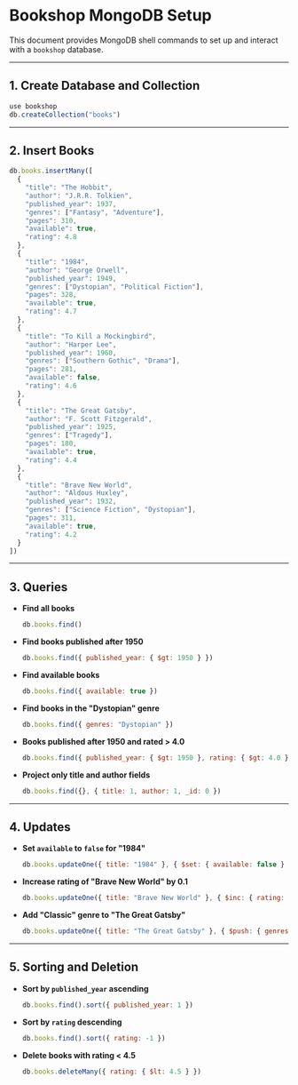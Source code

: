 
# Bookshop MongoDB Setup

This document provides MongoDB shell commands to set up and interact with a `bookshop` database.

---

## 1. Create Database and Collection
```js
use bookshop
db.createCollection("books")
```

---

## 2. Insert Books
```js
db.books.insertMany([
  {
    "title": "The Hobbit",
    "author": "J.R.R. Tolkien",
    "published_year": 1937,
    "genres": ["Fantasy", "Adventure"],
    "pages": 310,
    "available": true,
    "rating": 4.8
  },
  {
    "title": "1984",
    "author": "George Orwell",
    "published_year": 1949,
    "genres": ["Dystopian", "Political Fiction"],
    "pages": 328,
    "available": true,
    "rating": 4.7
  },
  {
    "title": "To Kill a Mockingbird",
    "author": "Harper Lee",
    "published_year": 1960,
    "genres": ["Southern Gothic", "Drama"],
    "pages": 281,
    "available": false,
    "rating": 4.6
  },
  {
    "title": "The Great Gatsby",
    "author": "F. Scott Fitzgerald",
    "published_year": 1925,
    "genres": ["Tragedy"],
    "pages": 180,
    "available": true,
    "rating": 4.4
  },
  {
    "title": "Brave New World",
    "author": "Aldous Huxley",
    "published_year": 1932,
    "genres": ["Science Fiction", "Dystopian"],
    "pages": 311,
    "available": true,
    "rating": 4.2
  }
])
```

---

## 3. Queries

- **Find all books**  
  ```js
  db.books.find()
  ```

- **Find books published after 1950**  
  ```js
  db.books.find({ published_year: { $gt: 1950 } })
  ```

- **Find available books**  
  ```js
  db.books.find({ available: true })
  ```

- **Find books in the "Dystopian" genre**  
  ```js
  db.books.find({ genres: "Dystopian" })
  ```

- **Books published after 1950 and rated > 4.0**  
  ```js
  db.books.find({ published_year: { $gt: 1950 }, rating: { $gt: 4.0 } })
  ```

- **Project only title and author fields**  
  ```js
  db.books.find({}, { title: 1, author: 1, _id: 0 })
  ```

---

## 4. Updates

- **Set `available` to `false` for "1984"**  
  ```js
  db.books.updateOne({ title: "1984" }, { $set: { available: false } })
  ```

- **Increase rating of "Brave New World" by 0.1**  
  ```js
  db.books.updateOne({ title: "Brave New World" }, { $inc: { rating: 0.1 } })
  ```

- **Add "Classic" genre to "The Great Gatsby"**  
  ```js
  db.books.updateOne({ title: "The Great Gatsby" }, { $push: { genres: "Classic" } })
  ```

---

## 5. Sorting and Deletion

- **Sort by `published_year` ascending**  
  ```js
  db.books.find().sort({ published_year: 1 })
  ```

- **Sort by `rating` descending**  
  ```js
  db.books.find().sort({ rating: -1 })
  ```

- **Delete books with rating < 4.5**  
  ```js
  db.books.deleteMany({ rating: { $lt: 4.5 } })
  ```
